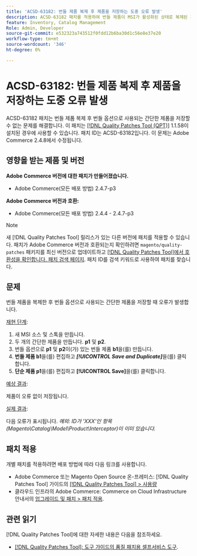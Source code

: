 ```yaml
---
title: 'ACSD-63182: 번들 제품 복제 후 제품을 저장하는 도중 오류 발생'
description: ACSD-63182 패치를 적용하여 번들 제품이 MSI가 활성화된 상태로 복제된 후 제품을 저장하는 동안 오류가 발생하는 Adobe Commerce 문제를 해결합니다.
feature: Inventory, Catalog Management
Role: Admin, Developer
source-git-commit: e532323a743512f0fdd12b6ba30d1c56e8e37e20
workflow-type: tm+mt
source-wordcount: '346'
ht-degree: 0%

---
```



# ACSD-63182: 번들 제품 복제 후 제품을 저장하는 도중 오류 발생

ACSD-63182 패치는 번들 제품 복제 후 번들 옵션으로 사용되는 간단한 제품을 저장할 수 없는 문제를 해결합니다. 이 패치는 [[!DNL Quality Patches Tool (QPT)]](/help/tools/quality-patches-tool/quality-patches-tool-to-self-serve-quality-patches.md) 1.1.58이 설치된 경우에 사용할 수 있습니다. 패치 ID는 ACSD-63182입니다. 이 문제는 Adobe Commerce 2.4.8에서 수정됩니다.

## 영향을 받는 제품 및 버전

**Adobe Commerce 버전에 대한 패치가 만들어졌습니다.**

* Adobe Commerce(모든 배포 방법) 2.4.7-p3

**Adobe Commerce 버전과 호환:**

* Adobe Commerce(모든 배포 방법) 2.4.4 - 2.4.7-p3

>[!NOTE]
>
>새 [!DNL Quality Patches Tool] 릴리스가 있는 다른 버전에 패치를 적용할 수 있습니다. 패치가 Adobe Commerce 버전과 호환되는지 확인하려면 `magento/quality-patches` 패키지를 최신 버전으로 업데이트하고 [[!DNL Quality Patches Tool]에서 호환성을 확인합니다. 패치 검색 페이지](https://experienceleague.adobe.com/tools/commerce-quality-patches/index.html). 패치 ID를 검색 키워드로 사용하여 패치를 찾습니다.

## 문제

번들 제품을 복제한 후 번들 옵션으로 사용되는 간단한 제품을 저장할 때 오류가 발생합니다.

<u>재현 단계</u>:

1. 새 MSI 소스 및 스톡을 만듭니다.
1. 두 개의 간단한 제품을 만듭니다. **p1** 및 **p2**.
1. 번들 옵션으로 **p1** 및 **p2**&#x200B;이(가) 있는 번들 제품 **b1**&#x200B;을(를) 만듭니다.
1. **번들 제품 b1**&#x200B;을(를) 편집하고 ***[!UICONTROL Save and Duplicate]***&#x200B;을(를) 클릭합니다.
1. **단순 제품 p1**&#x200B;을(를) 편집하고 **[!UICONTROL Save]**&#x200B;을(를) 클릭합니다.

<u>예상 결과</u>:

제품이 오류 없이 저장됩니다.

<u>실제 결과</u>:

다음 오류가 표시됩니다.
*예외: ID가 &#39;XXX&#39;인 항목(Magento\Catalog\Model\Product\Interceptor)이 이미 있습니다.*

## 패치 적용

개별 패치를 적용하려면 배포 방법에 따라 다음 링크를 사용합니다.

* Adobe Commerce 또는 Magento Open Source 온-프레미스: [!DNL Quality Patches Tool] 가이드의 [[!DNL Quality Patches Tool] > 사용량](/help/tools/quality-patches-tool/usage.md)
* 클라우드 인프라의 Adobe Commerce: Commerce on Cloud Infrastructure 안내서의 [업그레이드 및 패치 > 패치 적용](https://experienceleague.adobe.com/docs/commerce-cloud-service/user-guide/develop/upgrade/apply-patches.html).

## 관련 읽기

[!DNL Quality Patches Tool]에 대한 자세한 내용은 다음을 참조하세요.

* [[!DNL Quality Patches Tool]: 도구 가이드의 품질 패치용 셀프서비스 도구](/help/tools/quality-patches-tool/quality-patches-tool-to-self-serve-quality-patches.md).
